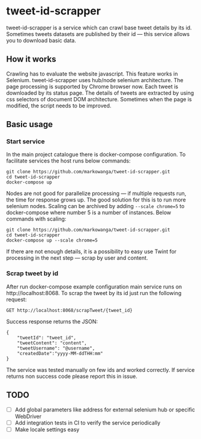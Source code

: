 # tweet-id-scrapper

tweet-id-scrapper is a service which can crawl base tweet details by its id.
Sometimes tweets datasets are published by their id — this service allows you to download basic data.

## How it works
Crawling has to evaluate the website javascript. This feature works in Selenium. 
tweet-id-scrapper uses hub/node selenium architecture. The page processing is supported by Chrome browser now.
Each tweet is downloaded by its status page. 
The details of tweets are extracted by using css selectors of document DOM architecture.
Sometimes when the page is modified, the script needs to be improved.

## Basic usage

### Start service
In the main project catalogue there is docker-compose configuration.
To facilitate services the host runs below commands:
```
git clone https://github.com/markowanga/tweet-id-scrapper.git
cd tweet-id-scrapper
docker-compose up 
```

Nodes are not good for parallelize processing — if multiple requests run, the time for response grows up.
The good solution for this is to run more selenium nodes. 
Scaling can be archived by adding `--scale chrome=5` to docker-compose where number 5 is a number of instances.
Below commands with scaling:
```
git clone https://github.com/markowanga/tweet-id-scrapper.git
cd tweet-id-scrapper
docker-compose up --scale chrome=5
```

If there are not enough details, it is a possibility to easy use Twint for processing in the next step
 — scrap by user and content.

### Scrap tweet by id
After run docker-compose example configuration main service runs on http://localhost:8068.
To scrap the tweet by its id just run the following request:
```
GET http://localhost:8068/scrapTweet/{tweet_id}
```

Success response returns the JSON:
```
{
    "tweetId": "tweet_id",
    "tweetContent": "content",
    "tweetUsername": "@username",
    "createdDate":"yyyy-MM-ddTHH:mm"
}
```

The service was tested manually on few ids and worked correctly. 
If service returns non success code please report this in issue.

## TODO
 - [ ] Add global parameters like address for external selenium hub or specific WebDriver
 - [ ] Add integration tests in CI to verify the service periodically
 - [ ] Make locale settings easy
